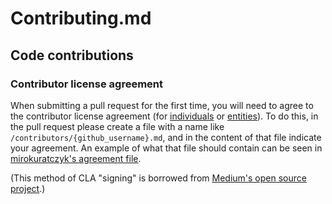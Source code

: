 # Contributing.md

## Code contributions

### Contributor license agreement

When submitting a pull request for the first time, you will need to agree to the contributor license agreement (for [individuals](https://github.com/Psiphon-Labs/OCSPCache/blob/master/CLA-individual.md) or [entities](https://github.com/Psiphon-Labs/OCSPCache/blob/master/CLA-entity.md)). To do this, in the pull request please create a file with a name like `/contributors/{github_username}.md`, and in the content of that file indicate your agreement. An example of what that file should contain can be seen in [mirokuratczyk's agreement file](https://github.com/Psiphon-Labs/OCSPCache/blob/master/contributors/mirokuratczyk.md).

(This method of CLA "signing" is borrowed from [Medium's open source project](https://github.com/medium/opensource).)

